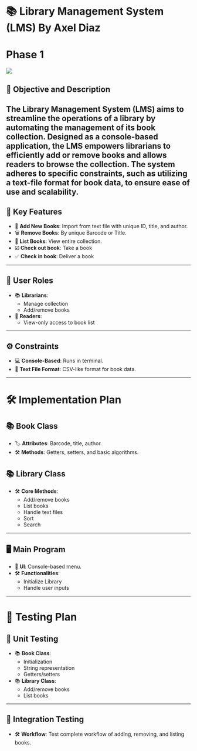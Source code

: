 # 📚 Library Management System (LMS) By Axel Diaz
# Phase 1
![](https://github.com/AxelDiazA2G/Diaz_Axel_LMS/blob/main/Video_Recording/Recording-2023-10-08-160536.gif)

## 🎯 Objective and Description
The Library Management System (LMS) aims to streamline the operations of a library by automating the management of its book collection. Designed as a console-based application, the LMS empowers librarians to efficiently add or remove books and allows readers to browse the collection. The system adheres to specific constraints, such as utilizing a text-file format for book data, to ensure ease of use and scalability.
---
## 🌟 Key Features

- 📖 **Add New Books**: Import from text file with unique ID, title, and author.
- 🗑️ **Remove Books**: By unique Barcode or Title.
- 📑 **List Books**: View entire collection.
- ☑️ **Check out book**: Take a book
- ✅ **Check in book**: Deliver a book
---

## 👥 User Roles

- 📚 **Librarians**: 
  - Manage collection
  - Add/remove books
- 📖 **Readers**: 
  - View-only access to book list

---

## ⚙️ Constraints

- 💻 **Console-Based**: Runs in terminal.
- 📄 **Text File Format**: CSV-like format for book data.

---

# 🛠️ Implementation Plan

## 📚 Book Class

- 🏷️ **Attributes**: Barcode, title, author.
- 🛠️ **Methods**: Getters, setters, and basic algorithms.

## 📚 Library Class

- 🛠️ **Core Methods**: 
  - Add/remove books
  - List books
  - Handle text files
  - Sort
  - Search
---

## 🖥️ Main Program

- 🎨 **UI**: Console-based menu.
- 🛠️ **Functionalities**: 
  - Initialize Library
  - Handle user inputs

---

# 🧪 Testing Plan

## 📝 Unit Testing

- 📚 **Book Class**: 
  - Initialization
  - String representation
  - Getters/setters
- 📚 **Library Class**: 
  - Add/remove books
  - List books

---

## 🔄 Integration Testing

- 🛠️ **Workflow**: Test complete workflow of adding, removing, and listing books.

